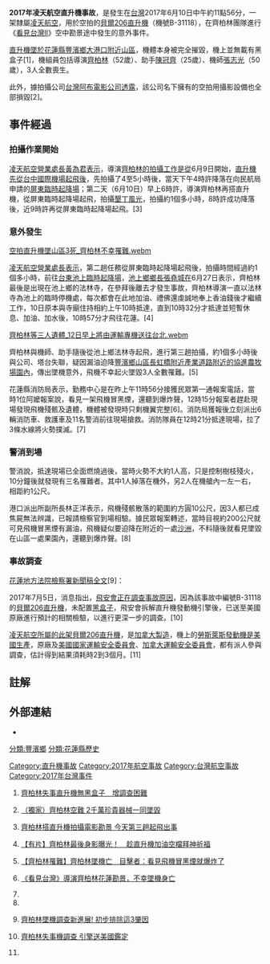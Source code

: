 **2017年凌天航空直升機事故**，是發生在[台灣](https://zh.wikipedia.org/wiki/台灣 "wikilink")2017年6月10日中午約11點56分，一架隸屬[凌天航空](https://zh.wikipedia.org/wiki/凌天航空 "wikilink")，用於空拍的[貝爾206直升機](https://zh.wikipedia.org/wiki/貝爾206直升機 "wikilink")（機號B-31118），在齊柏林團隊進行《[看見台灣II](https://zh.wikipedia.org/wiki/看見台灣II "wikilink")》空中勘景途中發生的意外事件。

[直升機墜於](https://zh.wikipedia.org/wiki/直升機 "wikilink")[花蓮縣](../Page/花蓮縣.md "wikilink")[豐濱鄉大港口附近山區](../Page/豐濱鄉.md "wikilink")，機體本身被完全摧毀，機上並無載有黑盒子\[1\]，機組員包括導演[齊柏林](../Page/齊柏林_\(臺灣\).md "wikilink")（52歲）、助手[陳冠齊](https://zh.wikipedia.org/wiki/陳冠齊 "wikilink")（25歲）、機師[張志光](../Page/張志光.md "wikilink")（50歲），3人全數喪生。

此外，據拍攝公司[台灣阿布電影公司透露](https://zh.wikipedia.org/wiki/台灣阿布電影股份有限公司 "wikilink")，該公司名下擁有的空拍用攝影設備也全部損毀\[2\]。

## 事件經過

### 拍攝作業開始

[凌天航空營業處長黃為君表示](https://zh.wikipedia.org/wiki/凌天航空 "wikilink")，導演[齊柏林的拍攝工作是從](../Page/齊柏林_\(臺灣\).md "wikilink")6月9日開始，[直升機先從](https://zh.wikipedia.org/wiki/直升機 "wikilink")[台中國際機場起飛後](https://zh.wikipedia.org/wiki/台中國際機場 "wikilink")，先拍攝了4至5小時後，當天下午4時許降落在向民航局申請的[屏東臨時起降場](https://zh.wikipedia.org/wiki/屏東 "wikilink")；第二天（6月10日）早上6時許，導演齊柏林再搭直升機，從屏東臨時起降場起飛，拍攝[墾丁風光](https://zh.wikipedia.org/wiki/墾丁 "wikilink")，拍攝約1個多小時，8時許成功降落後，近9時許再從屏東臨時起降場起飛。\[3\]

### 意外發生

[空拍直升機墜山區3死_齊柏林不幸罹難.webm](https://zh.wikipedia.org/wiki/File:空拍直升機墜山區3死_齊柏林不幸罹難.webm "fig:空拍直升機墜山區3死_齊柏林不幸罹難.webm")

[凌天航空營業處長表示](https://zh.wikipedia.org/wiki/凌天航空 "wikilink")，第二趟任務從屏東臨時起降場起飛後，拍攝時間經過約1個多小時，前往[台東](../Page/臺東縣.md "wikilink")[池上臨時起降場](../Page/池上鄉.md "wikilink")，[池上鄉鄉長張堯城在](../Page/池上鄉.md "wikilink")6月27日表示，齊柏林最後是出現在池上鄉的法林寺，在參拜後離去才發生事故，齊柏林導演一直以法林寺為池上的臨時停機處，每次都會在此地加油、禮佛還虔誠地奉上香油錢後才繼續工作，10日原本與寺廟住持相約上午10時抵達，直到10時32分才抵達並短暫休息、加油、加水後，10時57分才飛往花蓮。\[4\]

[齊柏林等三人遺體_12日早上將由運輸專機送往台北.webm](https://zh.wikipedia.org/wiki/File:齊柏林等三人遺體_12日早上將由運輸專機送往台北.webm "fig:齊柏林等三人遺體_12日早上將由運輸專機送往台北.webm")

齊柏林與機師、助手隨後從池上鄉法林寺起飛，進行第三趟拍攝，約1個多小時後與公司、塔台失聯，疑因漏油迫降[豐濱鄉山區長虹橋附近產業道路附近的協進農牧場園內](../Page/豐濱鄉.md "wikilink")，傳出墜機意外，飛機不幸起火墜毀3人全數罹難。\[5\]

花蓮縣消防局表示，勤務中心是在昨上午11時56分接獲民眾第一通報案電話，當時1位阿嬤報案說，看見一架飛機冒黑煙，還聽到爆炸聲，12時15分報案者趕赴現場發現飛機殘骸及遺體，機體被發現時只剩機翼完整\[6\]。消防局獲報後立刻派出6輛消防車、救護車及11名警消前往現場搶救。消防隊員在12時21分抵達現場，拉了3條水線將火勢撲滅。\[7\]

### 警消到場

警消說，抵達現場已全面燃燒過後，當時火勢不大約1人高，只是控制樹枝殘火，10分鐘後就發現有三名罹難者。其中1人掉落在機外，另2人在機艙內一左一右，相距約1公尺。

港口派出所副所長林正洋表示，飛機殘骸散落的範圍約方圓10公尺，因3人都已成焦屍無法辨識，已報請檢察官到場相驗。據民眾報案轉述，當時目視約200公尺就可見飛機冒黑煙有漏油，飛機疑似要迫降在附近的一處[沙洲](https://zh.wikipedia.org/wiki/沙洲 "wikilink")，不料隨後就看見墜毀在山區一處果園內，還聽到爆炸聲。\[8\]

### 事故調查

[花蓮地方法院檢察署新聞稿全文](https://zh.wikipedia.org/wiki/花蓮地方法院檢察署 "wikilink")\[9\]：

2017年7月5日，消息指出，[飛安會正在調查事故原因](https://zh.wikipedia.org/wiki/飛航安全調查委員會 "wikilink")，因為該事故中編號B-31118的[貝爾206直升機](https://zh.wikipedia.org/wiki/貝爾206直升機 "wikilink")，未配置[黑盒子](https://zh.wikipedia.org/wiki/飛行記錄器 "wikilink")，飛安會拆解直升機發動機引擎後，已送至美國原廠進行預計的相關檢驗，以進行更深一步的調查。\[10\]

[凌天航空所屬的此架](https://zh.wikipedia.org/wiki/凌天航空 "wikilink")[貝爾206直升機](https://zh.wikipedia.org/wiki/貝爾206直升機 "wikilink")，是[加拿大製造](../Page/加拿大.md "wikilink")，機上的[勞斯萊斯發動機是](https://zh.wikipedia.org/wiki/勞斯萊斯 "wikilink")[美國生產](https://zh.wikipedia.org/wiki/美國 "wikilink")，原廠及[美國國家運輸安全委員會](https://zh.wikipedia.org/wiki/美國國家運輸安全委員會 "wikilink")、[加拿大運輸安全委員會](../Page/加拿大.md "wikilink")，都有派人參與調查，估計得到結果須耗時2到3個月。\[11\]

## 註解

## 外部連結

  -
[分類:豐濱鄉](https://zh.wikipedia.org/wiki/分類:豐濱鄉 "wikilink")
[分類:花蓮縣歷史](https://zh.wikipedia.org/wiki/分類:花蓮縣歷史 "wikilink")

[Category:直升機事故](https://zh.wikipedia.org/wiki/Category:直升機事故 "wikilink")
[Category:2017年航空事故](https://zh.wikipedia.org/wiki/Category:2017年航空事故 "wikilink")
[Category:台灣航空事故](https://zh.wikipedia.org/wiki/Category:台灣航空事故 "wikilink")
[Category:2017年台灣事件](https://zh.wikipedia.org/wiki/Category:2017年台灣事件 "wikilink")

1.  [齊柏林失事直升機無黑盒子　增調查困難](http://www.appledaily.com.tw/realtimenews/article/new/20170610/1137219/)

2.  [（獨家）齊柏林空難 2千萬珍貴器械一同墜毀](http://ent.ltn.com.tw/news/breakingnews/2102950)

3.  [齊柏林搭直升機拍攝電影勘景 今天第三趟起飛出事](https://udn.com/news/story/7314/2516275)

4.  [【有片】齊柏林最後身影曝光！　趁直升機加油空檔拜神祈福](http://www.appledaily.com.tw/realtimenews/article/recommend/20170627/1148944)

5.  [【齊柏林罹難】齊柏林墜機亡　目擊者：看見飛機冒黑煙就爆炸了](http://www.appledaily.com.tw/realtimenews/article/new/20170610/1137386/)

6.  [《看見台灣》導演齊柏林花蓮勘景，不幸墜機身亡](https://www.thenewslens.com/article/70460)

7.
8.
9.  [齊柏林墜機調查新進展\!
    初步排除這3肇因](http://news.cts.com.tw/cts/society/201706/201706111872521.html#.WT0Wv2iGPIU)

10. [齊柏林失事機調查
    引擎送美國鑑定](http://www.cna.com.tw/news/firstnews/201707050135-1.aspx)

11.